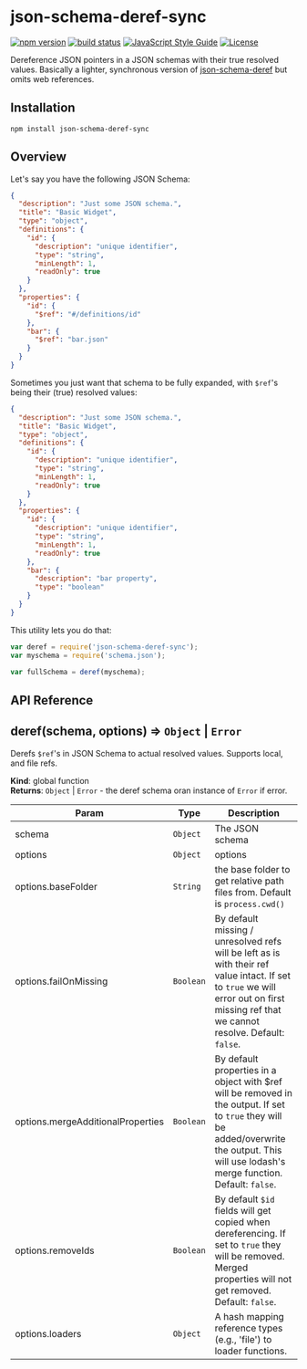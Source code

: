 # json-schema-deref-sync

[![npm version](https://img.shields.io/npm/v/json-schema-deref-sync.svg?style=flat-square)](https://www.npmjs.com/package/json-schema-deref-sync)
[![build status](https://img.shields.io/travis/bojand/json-schema-deref-sync/master.svg?style=flat-square)](https://travis-ci.org/bojand/json-schema-deref-sync)
[![JavaScript Style Guide](https://img.shields.io/badge/code_style-standard-brightgreen.svg?style=flat-square)](https://standardjs.com)
[![License](https://img.shields.io/github/license/bojand/json-schema-deref-sync.svg?style=flat-square)](https://raw.githubusercontent.com/bojand/json-schema-deref-sync/master/LICENSE)

Dereference JSON pointers in a JSON schemas with their true resolved values.
Basically a lighter, synchronous version of [json-schema-deref](https://github.com/bojand/json-schema-deref) but omits web references.

## Installation

`npm install json-schema-deref-sync`

## Overview

Let's say you have the following JSON Schema:

```json
{
  "description": "Just some JSON schema.",
  "title": "Basic Widget",
  "type": "object",
  "definitions": {
    "id": {
      "description": "unique identifier",
      "type": "string",
      "minLength": 1,
      "readOnly": true
    }
  },
  "properties": {
    "id": {
      "$ref": "#/definitions/id"
    },
    "bar": {
      "$ref": "bar.json"
    }
  }
}
```

Sometimes you just want that schema to be fully expanded, with `$ref`'s being their (true) resolved values:

```json
{
  "description": "Just some JSON schema.",
  "title": "Basic Widget",
  "type": "object",
  "definitions": {
    "id": {
      "description": "unique identifier",
      "type": "string",
      "minLength": 1,
      "readOnly": true
    }
  },
  "properties": {
    "id": {
      "description": "unique identifier",
      "type": "string",
      "minLength": 1,
      "readOnly": true
    },
    "bar": {
      "description": "bar property",
      "type": "boolean"
    }
  }
}
```

This utility lets you do that:


```js
var deref = require('json-schema-deref-sync');
var myschema = require('schema.json');

var fullSchema = deref(myschema);
```

## API Reference

<a name="deref"></a>

## deref(schema, options) ⇒ <code>Object</code> \| <code>Error</code>
Derefs <code>$ref</code>'s in JSON Schema to actual resolved values. Supports local, and file refs.

**Kind**: global function  
**Returns**: <code>Object</code> \| <code>Error</code> - the deref schema oran instance of <code>Error</code> if error.  

| Param | Type | Description |
| --- | --- | --- |
| schema | <code>Object</code> | The JSON schema |
| options | <code>Object</code> | options |
| options.baseFolder | <code>String</code> | the base folder to get relative path files from. Default is <code>process.cwd()</code> |
| options.failOnMissing | <code>Boolean</code> | By default missing / unresolved refs will be left as is with their ref value intact.                                        If set to <code>true</code> we will error out on first missing ref that we cannot                                        resolve. Default: <code>false</code>. |
| options.mergeAdditionalProperties | <code>Boolean</code> | By default properties in a object with $ref will be removed in the output.                                                    If set to <code>true</code> they will be added/overwrite the output. This will use lodash's merge function.                                                    Default: <code>false</code>. |
| options.removeIds | <code>Boolean</code> | By default <code>$id</code> fields will get copied when dereferencing.                                    If set to <code>true</code> they will be removed.  Merged properties will not get removed.                                    Default: <code>false</code>. |
| options.loaders | <code>Object</code> | A hash mapping reference types (e.g., 'file') to loader functions. |

